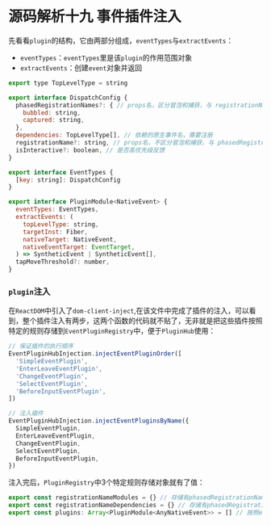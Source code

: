 # 源码解析十九 事件插件注入

先看看`plugin`的结构，它由两部分组成，`eventTypes`与`extractEvents`：
- `eventTypes`：`eventTypes`里是该`plugin`的作用范围对象
- `extractEvents`：创建`event`对象并返回

```javaScript
export type TopLevelType = string

export interface DispatchConfig {
  phasedRegistrationNames?: { // props名，区分冒泡和捕获，与 registrationName 互斥
    bubbled: string,
    captured: string,
  },
  dependencies: TopLevelType[], // 依赖的原生事件名，需要注册
  registrationName?: string, // props名，不区分冒泡和捕获，与 phasedRegistrationNames 互斥
  isInteractive?: boolean, // 是否高优先级反馈
}

export interface EventTypes {
  [key: string]: DispatchConfig
}

export interface PluginModule<NativeEvent> {
  eventTypes: EventTypes,
  extractEvents: (
    topLevelType: string,
    targetInst: Fiber,
    nativeTarget: NativeEvent,
    nativeEventTarget: EventTarget,
  ) => SyntheticEvent | SyntheticEvent[],
  tapMoveThreshold?: number,
}
```

### `plugin`注入
在`ReactDOM`中引入了`dom-client-inject`,在该文件中完成了插件的注入，可以看到，整个插件注入有两步，这两个函数的代码就不贴了，无非就是把这些插件按照特定的规则存储到`EventPluginRegistry`中，便于`PluginHub`使用：

```javaScript
// 保证插件的执行顺序
EventPluginHubInjection.injectEventPluginOrder([
  'SimpleEventPlugin',
  'EnterLeaveEventPlugin',
  'ChangeEventPlugin',
  'SelectEventPlugin',
  'BeforeInputEventPlugin',
])

// 注入插件
EventPluginHubInjection.injectEventPluginsByName({
  SimpleEventPlugin,
  EnterLeaveEventPlugin,
  ChangeEventPlugin,
  SelectEventPlugin,
  BeforeInputEventPlugin,
})
```

注入完后，`PluginRegistry`中3个特定规则存储对象就有了值：

```javaScript
export const registrationNameModules = {} // 存储有phasedRegistrationNames或者registrationName的插件的事件对应的pluginModule
export const registrationNameDependencies = {} // 存储有phasedRegistrationNames或者registrationName的插件的事件对应的dependencies
export const plugins: Array<PluginModule<AnyNativeEvent>> = [] // 按照eventPluginOrder顺序存储的pluginModule[]
```






